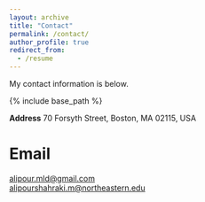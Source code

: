 ```yaml
---
layout: archive
title: "Contact"
permalink: /contact/
author_profile: true
redirect_from:
  - /resume
---
```


My contact information is below.

{% include base_path %}

**Address**
70 Forsyth Street, Boston, MA 02115, USA

Email
======
alipour.mld@gmail.com <br> alipourshahraki.m@northeastern.edu

